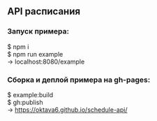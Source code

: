 ## API расписания

### Запуск примера:
$ npm i  
$ npm run example  
-> localhost:8080/example

### Сборка и деплой примера на gh-pages:
$ example:build  
$ gh:publish  
-> https://oktava6.github.io/schedule-api/
